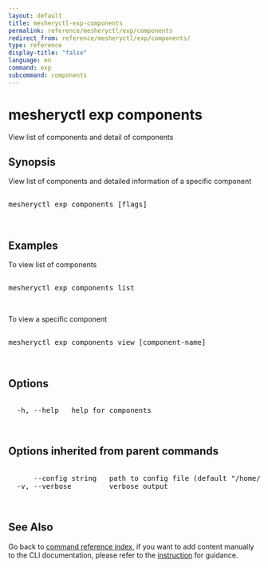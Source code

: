 ```yaml
---
layout: default
title: mesheryctl-exp-components
permalink: reference/mesheryctl/exp/components
redirect_from: reference/mesheryctl/exp/components/
type: reference
display-title: "false"
language: en
command: exp
subcommand: components
---
```


# mesheryctl exp components

View list of components and detail of components

## Synopsis

View list of components and detailed information of a specific component
<pre class='codeblock-pre'>
<div class='codeblock'>
mesheryctl exp components [flags]

</div>
</pre> 

## Examples

To view list of components
<pre class='codeblock-pre'>
<div class='codeblock'>
mesheryctl exp components list

</div>
</pre> 

To view a specific component
<pre class='codeblock-pre'>
<div class='codeblock'>
mesheryctl exp components view [component-name]

</div>
</pre> 

## Options

<pre class='codeblock-pre'>
<div class='codeblock'>
  -h, --help   help for components

</div>
</pre>

## Options inherited from parent commands

<pre class='codeblock-pre'>
<div class='codeblock'>
      --config string   path to config file (default "/home/runner/.meshery/config.yaml")
  -v, --verbose         verbose output

</div>
</pre>

## See Also

Go back to [command reference index](/reference/mesheryctl/), if you want to add content manually to the CLI documentation, please refer to the [instruction](/project/contributing/contributing-cli#preserving-manually-added-documentation) for guidance.
